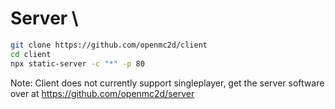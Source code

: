 # Server \
```sh
git clone https://github.com/openmc2d/client
cd client
npx static-server -c "*" -p 80
```
Note: Client does not currently support singleplayer, get the server software over at https://github.com/openmc2d/server